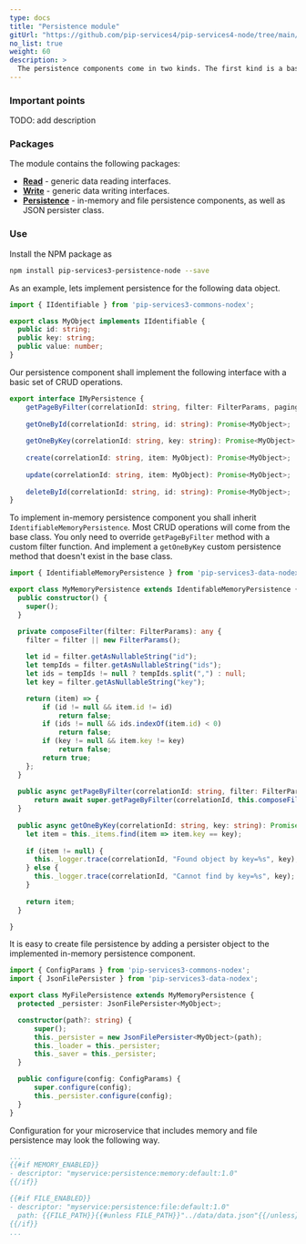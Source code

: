 ```yaml
---
type: docs
title: "Persistence module"
gitUrl: "https://github.com/pip-services4/pip-services4-node/tree/main/pip-services4-cassandra-node"
no_list: true
weight: 60
description: > 
  The persistence components come in two kinds. The first kind is a basic persistence that can work with any object types and provides only minimal set of operations. The second kind is so called "identifieable" persistence with works with "identifable" data objects, i.e. objects that have unique ID field. The identifiable persistence provides a full set or CRUD operations that covers most common cases.
---
```


### Important points
TODO: add description

### Packages

The module contains the following packages:

- [**Read**](read) - generic data reading interfaces.
- [**Write**](write) - generic data writing interfaces.
- [**Persistence**](persistence) - in-memory and file persistence components, as well as JSON persister class.


### Use

Install the NPM package as
```bash
npm install pip-services3-persistence-node --save
```

As an example, lets implement persistence for the following data object.

```typescript
import { IIdentifiable } from 'pip-services3-commons-nodex';

export class MyObject implements IIdentifiable {
  public id: string;
  public key: string;
  public value: number;
}
```

Our persistence component shall implement the following interface with a basic set of CRUD operations.

```typescript
export interface IMyPersistence {
    getPageByFilter(correlationId: string, filter: FilterParams, paging: PagingParams): Promise<DataPage<MyObject>>;
    
    getOneById(correlationId: string, id: string): Promise<MyObject>;
    
    getOneByKey(correlationId: string, key: string): Promise<MyObject>
    
    create(correlationId: string, item: MyObject): Promise<MyObject>;
    
    update(correlationId: string, item: MyObject): Promise<MyObject>;
    
    deleteById(correlationId: string, id: string): Promise<MyObject>;
}
```

To implement in-memory persistence component you shall inherit `IdentifiableMemoryPersistence`. 
Most CRUD operations will come from the base class. You only need to override `getPageByFilter` method with a custom filter function.
And implement a `getOneByKey` custom persistence method that doesn't exist in the base class.

```typescript
import { IdentifiableMemoryPersistence } from 'pip-services3-data-nodex';

export class MyMemoryPersistence extends IdentifableMemoryPersistence {
  public constructor() {
    super();
  }

  private composeFilter(filter: FilterParams): any {
    filter = filter || new FilterParams();
    
    let id = filter.getAsNullableString("id");
    let tempIds = filter.getAsNullableString("ids");
    let ids = tempIds != null ? tempIds.split(",") : null;
    let key = filter.getAsNullableString("key");

    return (item) => {
        if (id != null && item.id != id)
            return false;
        if (ids != null && ids.indexOf(item.id) < 0)
            return false;
        if (key != null && item.key != key)
            return false;
        return true;
    };
  }
  
  public async getPageByFilter(correlationId: string, filter: FilterParams, paging: PagingParams): Promise<DataPage<MyObject>> {
      return await super.getPageByFilter(correlationId, this.composeFilter(filter), paging, null, null);
  }  
  
  public async getOneByKey(correlationId: string, key: string): Promise<MyObject> {
    let item = this._items.find(item => item.key == key);
    
    if (item != null) {
      this._logger.trace(correlationId, "Found object by key=%s", key);
    } else {
      this._logger.trace(correlationId, "Cannot find by key=%s", key);
    }
    
    return item;
  }

}
```

It is easy to create file persistence by adding a persister object to the implemented in-memory persistence component.

```typescript
import { ConfigParams } from 'pip-services3-commons-nodex';
import { JsonFilePersister } from 'pip-services3-data-nodex';

export class MyFilePersistence extends MyMemoryPersistence {
  protected _persister: JsonFilePersister<MyObject>;

  constructor(path?: string) {
      super();
      this._persister = new JsonFilePersister<MyObject>(path);
      this._loader = this._persister;
      this._saver = this._persister;
  }

  public configure(config: ConfigParams) {
      super.configure(config);
      this._persister.configure(config);
  }
}
```

Configuration for your microservice that includes memory and file persistence may look the following way.

```yaml
...
{{#if MEMORY_ENABLED}}
- descriptor: "myservice:persistence:memory:default:1.0"
{{/if}}

{{#if FILE_ENABLED}}
- descriptor: "myservice:persistence:file:default:1.0"
  path: {{FILE_PATH}}{{#unless FILE_PATH}}"../data/data.json"{{/unless}}
{{/if}}
...
```
